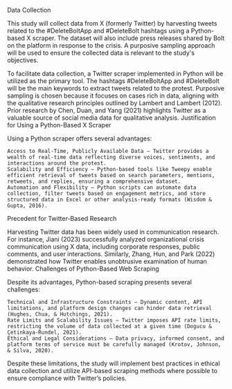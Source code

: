 Data Collection

This study will collect data from X (formerly Twitter) by harvesting tweets related to the #DeleteBoltApp and #DeleteBolt hashtags using a Python-based X scraper. The dataset will also include press releases shared by Bolt on the platform in response to the crisis. A purposive sampling approach will be used to ensure the collected data is relevant to the study's objectives.

To facilitate data collection, a Twitter scraper implemented in Python will be utilized as the primary tool. The hashtags #DeleteBoltApp and #DeleteBolt will be the main keywords to extract tweets related to the protest. Purposive sampling is chosen because it focuses on cases rich in data, aligning with the qualitative research principles outlined by Lambert and Lambert (2012). Prior research by Chen, Duan, and Yang (2021) highlights Twitter as a valuable source of social media data for qualitative analysis.
Justification for Using a Python-Based X Scraper

Using a Python scraper offers several advantages:

    Access to Real-Time, Publicly Available Data – Twitter provides a wealth of real-time data reflecting diverse voices, sentiments, and interactions around the protest.
    Scalability and Efficiency – Python-based tools like Tweepy enable efficient retrieval of tweets based on search parameters, mentions, retweets, and replies, ensuring a comprehensive dataset.
    Automation and Flexibility – Python scripts can automate data collection, filter tweets based on engagement metrics, and store structured data in Excel or other analysis-ready formats (Wisdom & Gupta, 2016).

Precedent for Twitter-Based Research

Harvesting Twitter data has been widely used in communication research. For instance, Jiani (2023) successfully analyzed organizational crisis communication using X data, including corporate responses, public comments, and user interactions. Similarly, Zhang, Hun, and Park (2022) demonstrated how Twitter enables unobtrusive examination of human behavior.
Challenges of Python-Based Web Scraping

Despite its advantages, Python-based scraping presents several challenges:

    Technical and Infrastructure Constraints – Dynamic content, API limitations, and platform design changes can hinder data retrieval (Hughes, Chua, & Hutchings, 2021).
    Rate Limits and Scalability Issues – Twitter imposes API rate limits, restricting the volume of data collected at a given time (Dogucu & Çetinkaya-Rundel, 2021).
    Ethical and Legal Considerations – Data privacy, informed consent, and platform terms of service must be carefully managed (Krotov, Johnson, & Silva, 2020).

Despite these limitations, the study will implement best practices in ethical data collection and utilize API-based scraping methods where possible to ensure compliance with Twitter’s policies.
